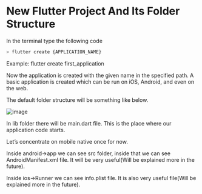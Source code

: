 # New Flutter Project And Its Folder Structure

In the terminal type the following code

```bash
> flutter create {APPLICATION_NAME}
```

Example: flutter create first_application

Now the application is created with the given name in the specified path. A basic application is created which can be run on iOS, Android, and even on the web.

The default folder structure will be something like below.

![image](https://user-images.githubusercontent.com/52970245/230427826-8621473a-756f-4f42-9605-d2b1f405e2d3.png)

In lib folder there will be main.dart file. This is the place where our application code starts.

Let’s concentrate on mobile native once for now.

Inside android→app we can see src folder, inside that we can see AndroidManifest.xml file. It will be very useful(Will be explained more in the future).

Inside ios→Runner we can see info.plist file. It is also very useful file(Will be explained more in the future).

